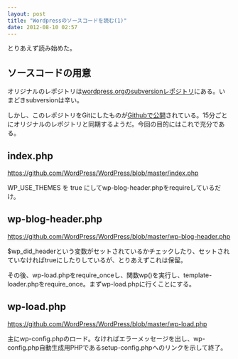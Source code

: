 ```yaml
---
layout: post
title: "Wordpressのソースコードを読む(1)"
date: 2012-08-10 02:57
---
```

とりあえず読み始めた。

## ソースコードの用意

オリジナルのレポジトリは[wordpress.orgのsubversionレポジトリ](http://core.svn.wordpress.org/trunk/)にある。いまどきsubversionは辛い。

しかし、このレポジトリをGitにしたものが[Githubで公開](https://github.com/WordPress/WordPress)されている。15分ごとにオリジナルのレポジトリと同期するようだ。今回の目的にはこれで充分である。

## index.php
https://github.com/WordPress/WordPress/blob/master/index.php

WP_USE_THEMES を true にしてwp-blog-header.phpをrequireしているだけ。

## wp-blog-header.php
https://github.com/WordPress/WordPress/blob/master/wp-blog-header.php

$wp_did_headerという変数がセットされているかチェックしたり、セットされていなければtrueにしたりしているが、とりあえずこれは保留。

その後、wp-load.phpをrequire_onceし、関数wp()を実行し、template-loader.phpをrequire_once。まずwp-load.phpに行くことにする。

## wp-load.php
https://github.com/WordPress/WordPress/blob/master/wp-load.php

主にwp-config.phpのロード。なければエラーメッセージを出し、wp-config.php自動生成用PHPであるsetup-config.phpへのリンクを示して終了。
